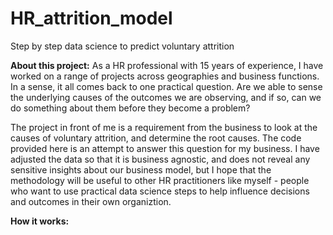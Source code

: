 # HR_attrition_model
Step by step data science to predict voluntary attrition

**About this project:**
As a HR professional with 15 years of experience, I have worked on a range of projects across geographies and business functions.  In a sense, it all comes back to one practical question.  Are we able to sense the underlying causes of the outcomes we are observing, and if so, can we do something about them before they become a problem? 

The project in front of me is a requirement from the business to look at the causes of voluntary attrition, and determine the root causes.  The code provided here is an attempt to answer this question for my business.  I have adjusted the data so that it is business agnostic, and does not reveal any sensitive insights about our business model, but I hope that the methodology will be useful to other HR practitioners like myself - people who want to use practical data science steps to help influence decisions and outcomes in their own organiztion.

**How it works:**

